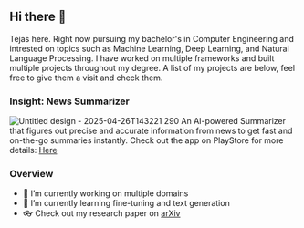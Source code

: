 ## Hi there 👋
Tejas here. Right now pursuing my bachelor's in Computer Engineering and intrested on topics such as Machine Learning, Deep Learning, and Natural Language Processing. I have worked on multiple frameworks and built multiple projects throughout my degree. A list of my projects are below, feel free to give them a visit and check them.

### Insight: News Summarizer
![Untitled design - 2025-04-26T143221 290](https://github.com/user-attachments/assets/e07761db-d7a7-4030-8011-971ae3bc2c4c)
An AI-powered Summarizer that figures out precise and accurate information from news to get fast and on-the-go summaries instantly.
Check out the app on PlayStore for more details: [Here](https://play.google.com/store/apps/details?id=com.insight.the_insight)


### Overview
- 🔭 I’m currently working on multiple domains
- 🌱 I’m currently learning fine-tuning and text generation
- 👓 Check out my research paper on [arXiv](https://arxiv.org/abs/2411.07300)


